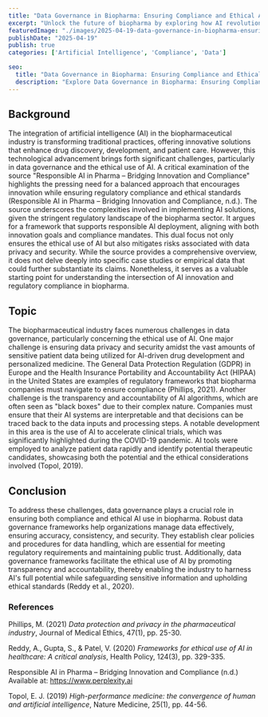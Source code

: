```yaml
---
title: "Data Governance in Biopharma: Ensuring Compliance and Ethical AI Use"
excerpt: "Unlock the future of biopharma by exploring how AI revolutionizes drug discovery while navigating ethical data governance challenges. Innovation meets integrity!"
featuredImage: "./images/2025-04-19-data-governance-in-biopharma-ensuring-compliance-and-ethical-ai-use.jpg"
publishDate: "2025-04-19"
publish: true
categories: ['Artificial Intelligence', 'Compliance', 'Data']

seo:
  title: "Data Governance in Biopharma: Ensuring Compliance and Ethical AI Use - Policy and Innovation"
  description: "Explore Data Governance in Biopharma: Ensuring Compliance and Ethical AI Use through a critical lens, with action-oriented recommendations."
---
```


## Background

The integration of artificial intelligence (AI) in the biopharmaceutical industry is transforming traditional practices, offering innovative solutions that enhance drug discovery, development, and patient care. However, this technological advancement brings forth significant challenges, particularly in data governance and the ethical use of AI. A critical examination of the source "Responsible AI in Pharma – Bridging Innovation and Compliance" highlights the pressing need for a balanced approach that encourages innovation while ensuring regulatory compliance and ethical standards (Responsible AI in Pharma – Bridging Innovation and Compliance, n.d.). The source underscores the complexities involved in implementing AI solutions, given the stringent regulatory landscape of the biopharma sector. It argues for a framework that supports responsible AI deployment, aligning with both innovation goals and compliance mandates. This dual focus not only ensures the ethical use of AI but also mitigates risks associated with data privacy and security. While the source provides a comprehensive overview, it does not delve deeply into specific case studies or empirical data that could further substantiate its claims. Nonetheless, it serves as a valuable starting point for understanding the intersection of AI innovation and regulatory compliance in biopharma.

## Topic

The biopharmaceutical industry faces numerous challenges in data governance, particularly concerning the ethical use of AI. One major challenge is ensuring data privacy and security amidst the vast amounts of sensitive patient data being utilized for AI-driven drug development and personalized medicine. The General Data Protection Regulation (GDPR) in Europe and the Health Insurance Portability and Accountability Act (HIPAA) in the United States are examples of regulatory frameworks that biopharma companies must navigate to ensure compliance (Phillips, 2021). Another challenge is the transparency and accountability of AI algorithms, which are often seen as "black boxes" due to their complex nature. Companies must ensure that their AI systems are interpretable and that decisions can be traced back to the data inputs and processing steps. A notable development in this area is the use of AI to accelerate clinical trials, which was significantly highlighted during the COVID-19 pandemic. AI tools were employed to analyze patient data rapidly and identify potential therapeutic candidates, showcasing both the potential and the ethical considerations involved (Topol, 2019).

## Conclusion

To address these challenges, data governance plays a crucial role in ensuring both compliance and ethical AI use in biopharma. Robust data governance frameworks help organizations manage data effectively, ensuring accuracy, consistency, and security. They establish clear policies and procedures for data handling, which are essential for meeting regulatory requirements and maintaining public trust. Additionally, data governance frameworks facilitate the ethical use of AI by promoting transparency and accountability, thereby enabling the industry to harness AI's full potential while safeguarding sensitive information and upholding ethical standards (Reddy et al., 2020).

### References

Phillips, M. (2021) *Data protection and privacy in the pharmaceutical industry*, Journal of Medical Ethics, 47(1), pp. 25-30.

Reddy, A., Gupta, S., & Patel, V. (2020) *Frameworks for ethical use of AI in healthcare: A critical analysis*, Health Policy, 124(3), pp. 329-335.

Responsible AI in Pharma – Bridging Innovation and Compliance (n.d.) Available at: https://www.perplexity.ai

Topol, E. J. (2019) *High-performance medicine: the convergence of human and artificial intelligence*, Nature Medicine, 25(1), pp. 44-56.